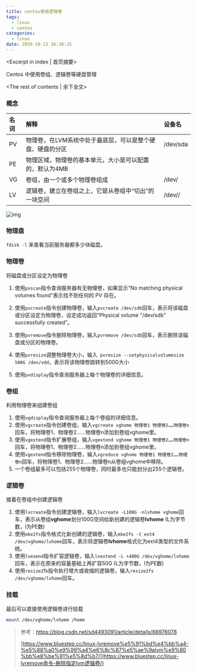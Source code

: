 ```yaml
---
title: centos使用逻辑卷
tags:
  - linux
  - centos
categories:
  - linux
date: 2020-10-13 16:30:25
---
```

<Excerpt in index | 首页摘要> 

Centos 中使用卷组、逻辑卷等硬盘管理

<!-- more -->
<The rest of contents | 余下全文>



### 概念

| 名词 | 解释                                                      | 设备名                  |
| :--- | :-------------------------------------------------------- | :---------------------- |
| PV   | 物理卷，在LVM系统中处于最底层，可以是整个硬盘、硬盘的分区 | /dev/sda                |
| PE   | 物理区域，物理卷的基本单元，大小是可以配置的，默认为4MB   |                         |
| VG   | 卷组，由一个或多个物理卷组成                              | /dev/<VGname>           |
| LV   | 逻辑卷，建立在卷组之上，它是从卷组中“切出”的一块空间      | /dev/<VGname>/<LV name> |

![img](/Users/jizhongxian/个人/blog/source/_posts/2020-10-13-centos使用逻辑卷/逻辑、物理卷示意图.png)

### 物理盘

`fdisk -l` 来查看当前服务器都多少块磁盘。



### 物理卷

将磁盘或分区设定为物理卷

1. 使用`pvscan`指令查询服务器有无物理卷，如果显示“No matching physical volumes found”表示找不到任何的 PV 存在。

2. 使用`pvcreate`指令创建物理卷，输入`pvcreate /dev/sdb`回车，表示将该磁盘或分区设定为物理卷，设定成功返回“Physical volume "/dev/sdb" successfully created”。

3. 使用`pvremove`指令删除物理卷，输入`pvremove /dev/sdb`回车，表示删除该磁盘或分区的物理卷。

4. 使用`pvresize`调整物理卷大小，输入` pvresize --setphysicalvolumesize 500G /dev/vdd`，表示将该物理卷跳转到500G大小

5. 使用`pvdisplay`指令查询服务器上每个物理卷的详细信息。

   

### 卷组

利用物理卷来组建卷组

1. 使用`vgdisplay`指令查询服务器上每个卷组的详细信息。
2. 使用`vgcreate`指令创建卷组，输入`vgcreate vghome 物理卷1 物理卷2……物理卷n`回车，将物理卷1、物理卷2……物理卷n添加到卷组vghome里。
3. 使用`vgextend`指令扩展卷组，输入`vgextend vghome 物理卷1 物理卷2……物理卷n`回车，将物理卷1、物理卷2……物理卷n添加到卷组vghome里。
4. 使用`vgextend`指令移除物理卷，输入`vgreduce vghome 物理卷1 物理卷2……物理卷n`回车，将物理卷1、物理卷2……物理卷n从卷组vghome中移除。
5. 一个卷组最多可以包括255个物理卷，同时最多也只能划分出255个逻辑卷。

 

### 逻辑卷 

接着在卷组中创建逻辑卷

1. 使用`lvcreate`指令创建逻辑卷，输入`lvcreate -L100G -nlvhome vghome`回车，表示从卷组**vghome**划分100G空间给新创建的逻辑卷**lvhome** (L为字节数，l为PE数)
2. 使用`mke2fs`指令格式化新创建的逻辑卷，输入`mke2fs -t ext4 /dev/vghome/lvhome`回车，表示将逻辑卷**lvhome**格式化为ext4类型的文件系统。
3. 使用`lvexend`指令扩容逻辑卷，输入`lvextend -L +400G /dev/vghome/lvhome`回车，表示在原来的容量基础上再扩容50G (L为字节数，l为PE数)
4. 使用`resize2`fs指令执行增大或收缩的逻辑卷，输入`resize2fs /dev/vghome/lvhome`回车。

 

### 挂载

最后可以直接使用逻辑卷进行挂载

```bash
mount /dev/vghome/lvhome /home
```



>  参考：https://blog.csdn.net/sd4493091/article/details/66976078
>
>  [https://www.bluestep.cc/linux-lvremove%e5%91%bd%e4%bb%a4-%e5%88%a0%e9%99%a4%e6%8c%87%e5%ae%9alvm%e9%80%bb%e8%be%91%e5%8d%b7/](https://www.bluestep.cc/linux-lvremove命令-删除指定lvm逻辑卷/)